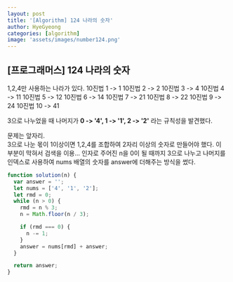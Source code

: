 ```yaml
---
layout: post
title: '[Algorithm] 124 나라의 숫자'
author: HyeGyeong
categories: [algorithm]
image: 'assets/images/number124.png'
---
```


## [프로그래머스] 124 나라의 숫자

1,2,4만 사용하는 나라가 있다.
10진법 1 -> 1
10진법 2 -> 2
10진법 3 -> 4
10진법 4 -> 11
10진법 5 -> 12
10진법 6 -> 14
10진법 7 -> 21
10진법 8 -> 22
10진법 9 -> 24
10진법 10 -> 41

3으로 나누었을 때 나머지가 **0 -> '4', 1 -> '1', 2 -> '2'** 라는 규칙성을 발견했다.<br/>

문제는 앞자리.<br/>
3으로 나눈 몫이 1이상이면 1,2,4를 조합하여 2자리 이상의 숫자로 만들어야 했다.
이 부분이 막혀서 검색을 이용...
인자로 주어진 n을 0이 될 때까지 3으로 나누고 나머지를 인덱스로 사용하여 nums 배열의 숫자를 answer에 더해주는 방식을 썼다.

```js
function solution(n) {
  var answer = '';
  let nums = ['4', '1', '2'];
  let rmd = 0;
  while (n > 0) {
    rmd = n % 3;
    n = Math.floor(n / 3);

    if (rmd === 0) {
      n -= 1;
    }
    answer = nums[rmd] + answer;
  }

  return answer;
}
```
